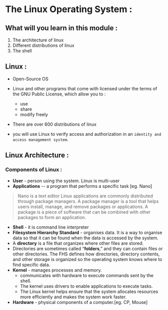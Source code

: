 # The Linux Operating System : 

## What will you learn in this module :
1. The architecture of linux
2. Different distributions of linux
3. The shell

## Linux :
- Open-Source OS
- Linux and other programs that come with licensed under the terms of the GNU Public License, which allow you to :
  - use
  - share
  - modify freely

- There are over 600 distributions of linux

- you will use Linux to verify access and authorization in an `identity and access management system`.

## Linux Architecture :

### Components of Linux :
- **User** - person using the system. Linux is multi-user
- **Applications** --  a program that performs a specific task [eg. Nano]
> Nano is a text editor
> Linux applications are commonly distributed through package managers.
> A package manager is a tool that helps users install, manage, and remove packages or applications.
> A package is a piece of software that can be combined with other packages to form an application.
- **Shell** - it is command line interpreter
- **Filesystem Hierarchy Standard** - organises data. It is a way to organise data so that it can be found when the data is accessed by the system.
- A **directory** is a file that organizes where other files are stored.
- Directories are sometimes called “**folders**,” and they can contain files or other directories. The FHS defines how directories, directory contents, and other storage is organized so the operating system knows where to find specific data. 
- **Kernel** - manages processes and memory.
  - communicates with hardware to execute commands sent by the shell.
  - The kernel uses drivers to enable applications to execute tasks.
  - The Linux kernel helps ensure that the system allocates resources more efficiently and makes the system work faster.
- **Hardware** - physical components of a computer.[eg. CP, Mouse]


